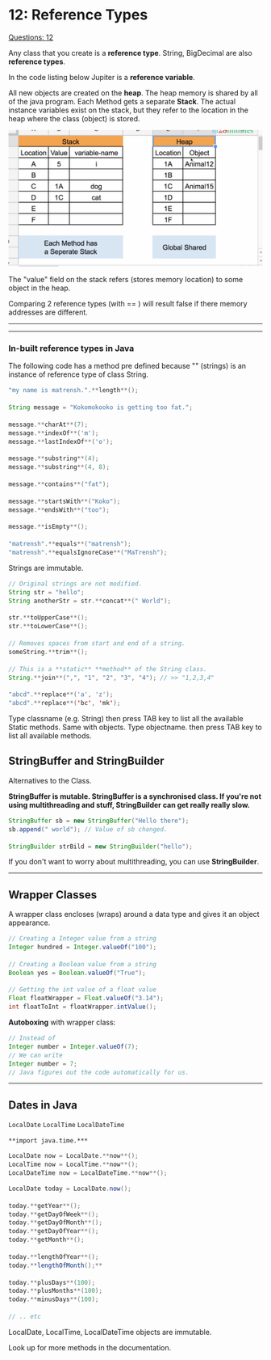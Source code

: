 # 12: Reference Types

[Questions: 12](12%20Reference%20Types%209482d5ee2ecc4800b30f18635c053071/Questions%2012%20a6c0b339671d439590c30dd3651912e6.md)

Any class that you create is a **reference type**. String, BigDecimal are also **reference types**.

In the code listing below Jupiter is a **reference variable**.

All new objects are created on the **heap**. The heap memory is shared by all of the java program. Each Method gets a separate **Stack**. The actual instance variables exist on the stack, but they refer to the location in the heap where the class (object) is stored.

![12%20Reference%20Types%209482d5ee2ecc4800b30f18635c053071/Screenshot_2021-05-06_at_9.47.47_AM.png](12%20Reference%20Types%209482d5ee2ecc4800b30f18635c053071/Screenshot_2021-05-06_at_9.47.47_AM.png)

The "value" field on the stack refers (stores memory location) to some object in the heap.

Comparing 2 reference types (with == ) will result false if there memory addresses are different.

---

---

### In-built reference types in Java

The following code has a method pre defined because "" (strings) is an instance of  reference type of class String.

```java
"my name is matrensh.".**length**();

String message = "Kokomokooko is getting too fat.";

message.**charAt**(7);
message.**indexOf**('m');
message.**lastIndexOf**('o');

message.**substring**(4);
message.**substring**(4, 8);

message.**contains**("fat");

message.**startsWith**("Koko");
message.**endsWith**("too");

message.**isEmpty**();

"matrensh".**equals**("matrensh");
"matrensh".**equalsIgnoreCase**("MaTrensh");
```

Strings are immutable. 

```java
// Original strings are not modified.
String str = "hello";
String anotherStr = str.**concat**(" World");

str.**toUpperCase**();
str.**toLowerCase**();

// Removes spaces from start and end of a string.
someString.**trim**(); 

// This is a **static** **method** of the String class.
String.**join**(",", "1", "2", "3", "4"); // >> "1,2,3,4"

"abcd".**replace**('a', 'z');
"abcd".**replace**('bc', 'mk');
```

Type classname (e.g. String) then press TAB key to list all the available Static methods. Same with objects. Type objectname. then press TAB key to list all available methods.

## StringBuffer and StringBuilder

Alternatives to the Class. 

**StringBuffer is mutable. StringBuffer is a synchronised class. If you're not using multithreading and stuff, StringBuilder can get really really slow.**

```java
StringBuffer sb = new StringBuffer("Hello there");
sb.append(" world"); // Value of sb changed.

StringBuilder strBild = new StringBuilder("hello");
```

If you don't want to worry about multithreading, you can use **StringBuilder**.

---

## Wrapper Classes

A wrapper class encloses (wraps) around a data type and gives it an object appearance.

```java
// Creating a Integer value from a string
Integer hundred = Integer.valueOf("100");

// Creating a Boolean value from a string
Boolean yes = Boolean.valueOf("True");

// Getting the int value of a float value
Float floatWrapper = Float.valueOf("3.14");
int floatToInt = floatWrapper.intValue();
```

**Autoboxing** with wrapper class:

```java
// Instead of
Integer number = Integer.valueOf(7);
// We can write
Integer number = 7;
// Java figures out the code automatically for us.
```

---

## Dates in Java

`LocalDate` `LocalTime` `LocalDateTime`

`**import java.time.***`

```java
LocalDate now = LocalDate.**now**();
LocalTime now = LocalTime.**now**();
LocalDateTime now = LocalDateTime.**now**();
```

```java
LocalDate today = LocalDate.now();

today.**getYear**();
today.**getDayOfWeek**();
today.**getDayOfMonth**();
today.**getDayOfYear**();
today.**getMonth**(); 

today.**lengthOfYear**();
today.**lengthOfMonth();**

today.**plusDays**(100);
today.**plusMonths**(100);
today.**minusDays**(100);

// .. etc
```

LocalDate, LocalTime, LocalDateTime objects are immutable.

Look up for more methods in the documentation.